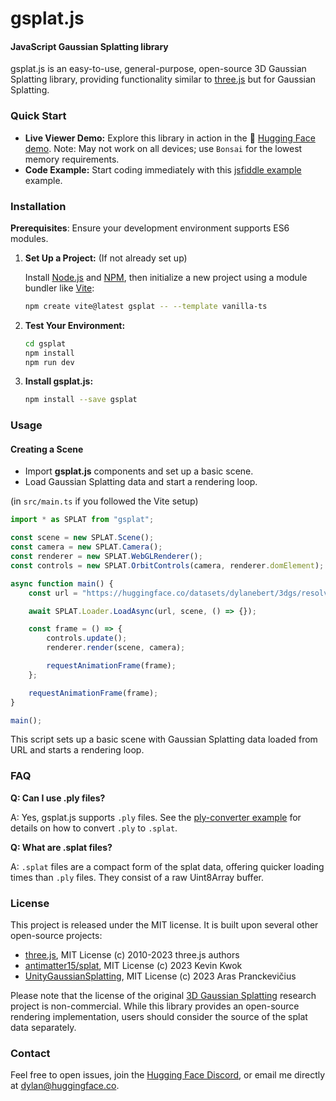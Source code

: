 # gsplat.js

#### JavaScript Gaussian Splatting library

gsplat.js is an easy-to-use, general-purpose, open-source 3D Gaussian Splatting library, providing functionality similar to [three.js](https://github.com/mrdoob/three.js) but for Gaussian Splatting.

### Quick Start

-   **Live Viewer Demo:** Explore this library in action in the 🤗 [Hugging Face demo](https://huggingface.co/spaces/dylanebert/igf). Note: May not work on all devices; use `Bonsai` for the lowest memory requirements.
-   **Code Example:** Start coding immediately with this [jsfiddle example](https://jsfiddle.net/wkex8huc/2/) example.

### Installation

**Prerequisites**: Ensure your development environment supports ES6 modules.

1. **Set Up a Project:** (If not already set up)

    Install [Node.js](https://nodejs.org/en/download/) and [NPM](https://www.npmjs.com/get-npm), then initialize a new project using a module bundler like [Vite](https://vitejs.dev/):

    ```bash
    npm create vite@latest gsplat -- --template vanilla-ts
    ```

2. **Test Your Environment:**

    ```bash
    cd gsplat
    npm install
    npm run dev
    ```

3. **Install gsplat.js:**

    ```bash
    npm install --save gsplat
    ```

### Usage

#### Creating a Scene

-   Import **gsplat.js** components and set up a basic scene.
-   Load Gaussian Splatting data and start a rendering loop.

(in `src/main.ts` if you followed the Vite setup)

```js
import * as SPLAT from "gsplat";

const scene = new SPLAT.Scene();
const camera = new SPLAT.Camera();
const renderer = new SPLAT.WebGLRenderer();
const controls = new SPLAT.OrbitControls(camera, renderer.domElement);

async function main() {
    const url = "https://huggingface.co/datasets/dylanebert/3dgs/resolve/main/bonsai/bonsai-7k.splat";

    await SPLAT.Loader.LoadAsync(url, scene, () => {});

    const frame = () => {
        controls.update();
        renderer.render(scene, camera);

        requestAnimationFrame(frame);
    };

    requestAnimationFrame(frame);
}

main();
```

This script sets up a basic scene with Gaussian Splatting data loaded from URL and starts a rendering loop.

### FAQ

**Q: Can I use .ply files?**

A: Yes, gsplat.js supports `.ply` files. See the [ply-converter example](https://github.com/dylanebert/gsplat.js/blob/main/examples/ply-converter/src/main.ts) for details on how to convert `.ply` to `.splat`.

**Q: What are .splat files?**

A: `.splat` files are a compact form of the splat data, offering quicker loading times than `.ply` files. They consist of a raw Uint8Array buffer.

### License

This project is released under the MIT license. It is built upon several other open-source projects:

-   [three.js](https://github.com/mrdoob/three.js), MIT License (c) 2010-2023 three.js authors
-   [antimatter15/splat](https://github.com/antimatter15/splat), MIT License (c) 2023 Kevin Kwok
-   [UnityGaussianSplatting](https://github.com/aras-p/UnityGaussianSplatting), MIT License (c) 2023 Aras Pranckevičius

Please note that the license of the original [3D Gaussian Splatting](https://github.com/graphdeco-inria/gaussian-splatting) research project is non-commercial. While this library provides an open-source rendering implementation, users should consider the source of the splat data separately.

### Contact

Feel free to open issues, join the [Hugging Face Discord](https://hf.co/join/discord), or email me directly at [dylan@huggingface.co](mailto:dylan@huggingface.co).
